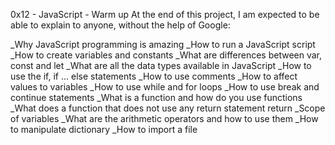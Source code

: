 0x12 - JavaScript - Warm up
At the end of this project, I am expected to be able to explain to anyone, without the help of Google:

_Why JavaScript programming is amazing
_How to run a JavaScript script
_How to create variables and constants
_What are differences between var, const and let
_What are all the data types available in JavaScript
_How to use the if, if ... else statements
_How to use comments
_How to affect values to variables
_How to use while and for loops
_How to use break and continue statements
_What is a function and how do you use functions
_What does a function that does not use any return statement return
_Scope of variables
_What are the arithmetic operators and how to use them
_How to manipulate dictionary
_How to import a file